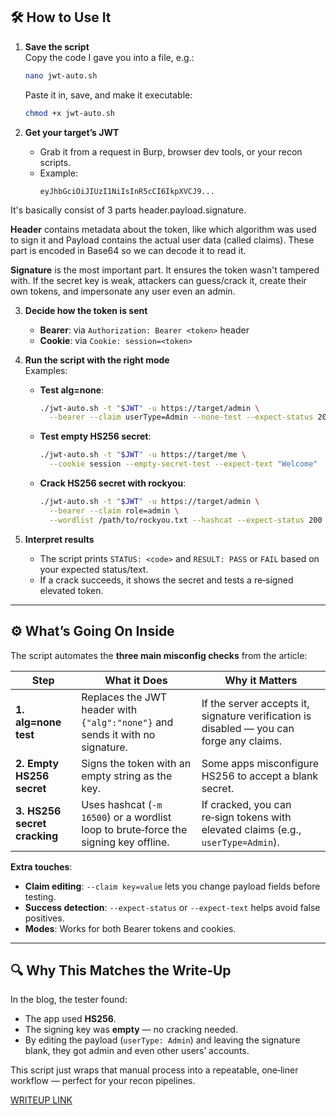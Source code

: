 ## 🛠 How to Use It

1. **Save the script**  
   Copy the code I gave you into a file, e.g.:
   ```bash
   nano jwt-auto.sh
   ```
   Paste it in, save, and make it executable:
   ```bash
   chmod +x jwt-auto.sh
   ```

2. **Get your target’s JWT**  
   - Grab it from a request in Burp, browser dev tools, or your recon scripts.
   - Example:  
     ```
     eyJhbGciOiJIUzI1NiIsInR5cCI6IkpXVCJ9...
     ```
It's basically consist of 3 parts header.payload.signature.<br>

**Header** contains metadata about the token, like which algorithm was used to sign it and Payload contains the actual user data (called claims). These part is encoded in Base64 so we can decode it to read it.<br>

**Signature** is the most important part. It ensures the token wasn't tampered with. If the secret key is weak, attackers can guess/crack it, create their own tokens, and impersonate any user even an admin.<br>

3. **Decide how the token is sent**  
   - **Bearer**: via `Authorization: Bearer <token>` header  
   - **Cookie**: via `Cookie: session=<token>`

4. **Run the script with the right mode**  
   Examples:
   - **Test alg=none**:
     ```bash
     ./jwt-auto.sh -t "$JWT" -u https://target/admin \
       --bearer --claim userType=Admin --none-test --expect-status 200
     ```
   - **Test empty HS256 secret**:
     ```bash
     ./jwt-auto.sh -t "$JWT" -u https://target/me \
       --cookie session --empty-secret-test --expect-text "Welcome"
     ```
   - **Crack HS256 secret with rockyou**:
     ```bash
     ./jwt-auto.sh -t "$JWT" -u https://target/admin \
       --bearer --claim role=admin \
       --wordlist /path/to/rockyou.txt --hashcat --expect-status 200
     ```

5. **Interpret results**  
   - The script prints `STATUS: <code>` and `RESULT: PASS` or `FAIL` based on your expected status/text.
   - If a crack succeeds, it shows the secret and tests a re‑signed elevated token.

---

## ⚙️ What’s Going On Inside

The script automates the **three main misconfig checks** from the article:

| Step | What it Does | Why it Matters |
|------|--------------|----------------|
| **1. alg=none test** | Replaces the JWT header with `{"alg":"none"}` and sends it with no signature. | If the server accepts it, signature verification is disabled — you can forge any claims. |
| **2. Empty HS256 secret** | Signs the token with an empty string as the key. | Some apps misconfigure HS256 to accept a blank secret. |
| **3. HS256 secret cracking** | Uses hashcat (`-m 16500`) or a wordlist loop to brute‑force the signing key offline. | If cracked, you can re‑sign tokens with elevated claims (e.g., `userType=Admin`). |

**Extra touches**:
- **Claim editing**: `--claim key=value` lets you change payload fields before testing.
- **Success detection**: `--expect-status` or `--expect-text` helps avoid false positives.
- **Modes**: Works for both Bearer tokens and cookies.

---

## 🔍 Why This Matches the Write‑Up
In the blog, the tester found:
- The app used **HS256**.
- The signing key was **empty** — no cracking needed.
- By editing the payload (`userType: Admin`) and leaving the signature blank, they got admin and even other users’ accounts.

This script just wraps that manual process into a repeatable, one‑liner workflow — perfect for your recon pipelines.

[WRITEUP LINK](https://gorkaaa.medium.com/bug-bounty-web-cache-deception-cuando-la-cach%C3%A9-filtra-datos-privados-f8f72e6200b5)
